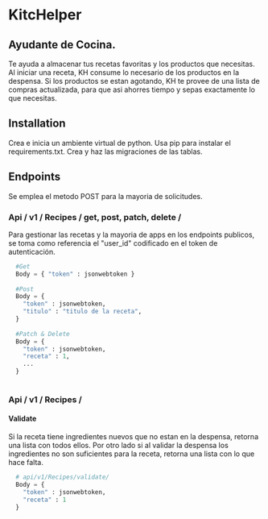 # KitcHelper
## Ayudante de Cocina.
Te ayuda a almacenar tus recetas favoritas y los productos que necesitas. Al iniciar una receta, KH consume lo necesario de los productos en la despensa. Si los productos se estan agotando, KH te provee de una lista de compras actualizada, para que asi ahorres tiempo y sepas exactamente lo que necesitas.

## Installation
Crea e inicia un ambiente virtual de python.
Usa pip para instalar el requirements.txt.
Crea y haz las migraciones de las tablas.


## Endpoints
Se emplea el metodo POST para la mayoria de solicitudes.

### Api / v1 / Recipes / get, post, patch, delete /

Para gestionar las recetas y la mayoria de apps en los endpoints publicos, se toma como referencia el "user_id" codificado en el token de autenticación.

```python
  #Get
  Body = { "token" : jsonwebtoken }
  
  #Post
  Body = { 
    "token" : jsonwebtoken,
    "titulo" : "titulo de la receta",
  }
  
  #Patch & Delete
  Body = { 
    "token" : jsonwebtoken,
    "receta" : 1,
    ...
  }
  
```
### Api / v1 / Recipes /
#### Validate
Si la receta tiene ingredientes nuevos que no estan en la despensa, retorna una lista con todos ellos. Por otro lado si al validar la despensa los ingredientes no son suficientes para la receta, retorna una lista con lo que hace falta.

```python
  # api/v1/Recipes/validate/
  Body = { 
    "token" : jsonwebtoken,
    "receta" : 1
  }
```

